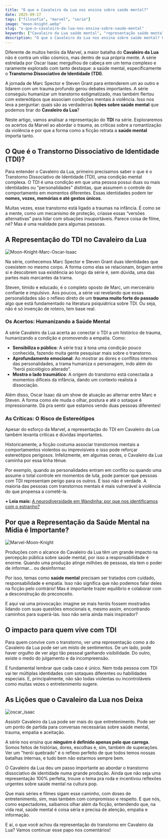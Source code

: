 ```yaml
---
title: "O que o Cavaleiro da Lua nos ensina sobre saúde mental?"
date: 2025-09-27
tags: ["filosofia", "marvel", "serie"]
image: "moon-knight.webp"
slug: "o-que-o-cavaleiro-da-lua-nos-ensina-sobre-saude-mental"
keywords: ["Cavaleiro da Lua saúde mental", "representação saúde mental Marvel"]
description: "O que o Cavaleiro da Lua nos ensina sobre saúde mental? Uma análise da representação do TDI e do trauma na série da Marvel."
---
```


Diferente de muitos heróis da Marvel, a maior batalha do **Cavaleiro da Lua** não é contra um vilão cósmico, mas dentro de sua própria mente. A série estrelada por Oscar Isaac mergulhou de cabeça em um tema complexo e raramente explorado com tanto destaque: a saúde mental, especificamente o **Transtorno Dissociativo de Identidade (TDI)**.

A jornada de Marc Spector e Steven Grant para entenderem um ao outro e lidarem com um trauma profundo gerou debates importantes. A série conseguiu humanizar um transtorno estigmatizado, mas também flertou com estereótipos que associam condições mentais à violência. Isso nos leva a perguntar: quais são as verdadeiras **lições sobre saúde mental** que podemos tirar do **Cavaleiro da Lua**?

Neste artigo, vamos analisar a representação do **TDI** na série. Exploraremos os acertos da Marvel ao abordar o trauma, as críticas sobre a romantização da violência e por que a forma como a ficção retrata a **saúde mental** importa tanto.

## O Que é o Transtorno Dissociativo de Identidade (TDI)?

Para entender o Cavaleiro da Lua, primeiro precisamos saber o que é o Transtorno Dissociativo de Identidade (TDI), uma condição mental complexa. O TDI é uma condição em que uma pessoa possui duas ou mais identidades ou "personalidades" distintas, que assumem o controle do comportamento em momentos diferentes. Essas identidades podem ter **nomes, vozes, memórias e até gestos únicos**.

Muitas vezes, esse transtorno está ligado a traumas na infância. É como se a mente, como um mecanismo de proteção, criasse essas “versões alternativas” para lidar com situações insuportáveis. Parece coisa de filme, né? Mas é uma realidade para algumas pessoas.

## A Representação do TDI no Cavaleiro da Lua

![Moon-Knight-Marc-Oscar-Isaac](Moon-Knight-Marc-Oscar-Isaac.webp)

Na série, conhecemos Marc Spector e Steven Grant duas identidades que coexistem no mesmo corpo. A forma como elas se relacionam, brigam entre si e descobrem sua existência ao longo da série é, sem dúvida, uma das partes mais marcantes da trama.

Steven, tímido e educado, é o completo oposto de Marc, um mercenário confiante e impulsivo. Aos poucos, a série vai revelando que essas personalidades são o reflexo direto de um **trauma muito forte do passado** algo que está fundamentado na literatura psiquiátrica sobre TDI. Ou seja, não é só invenção de roteiro, tem base real.

### Os Acertos: Humanizando a Saúde Mental

A série Cavaleiro da Lua acerta ao conectar o TDI a um histórico de trauma, humanizando a condição e promovendo a empatia. Como:

*   **Sensibiliza o público**: A série traz à tona uma condição pouco conhecida, fazendo muita gente pesquisar mais sobre o transtorno.
*   **Aprofundamento emocional**: Ao mostrar as dores e conflitos internos das personalidades, a trama humaniza o personagem, indo além do “herói psicológico alterado”.
*   **Mostra o lado traumático**: A origem do transtorno está conectada a momentos difíceis da infância, dando um contexto realista à dissociação.

Além disso, Oscar Isaac dá um show de atuação ao alternar entre Marc e Steven. A forma como ele muda o olhar, postura e até o sotaque é impressionante. Dá pra sentir que estamos vendo duas pessoas diferentes!

### As Críticas: O Risco de Estereótipos

Apesar do esforço da Marvel, a representação do TDI em Cavaleiro da Lua também levanta críticas e dúvidas importantes.

Historicamente, a ficção costuma associar transtornos mentais a comportamentos violentos ou imprevisíveis e isso pode reforçar estereótipos perigosos. Infelizmente, em algumas cenas, o Cavaleiro da Lua caminha por essa linha tênue.

Por exemplo, quando as personalidades entram em conflito ou quando uma assume o total controle em momentos de luta, pode parecer que pessoas com TDI representam perigo para os outros. E isso não é verdade. A maioria das pessoas com transtornos mentais é mais vulnerável à violência do que propensa a cometê-la.

**+ Leia mais:** [A neurodiversidade em Wandinha: por que nos identificamos com o estranho?](/a-neurodiversidade-em-wandinha-por-que-nos-identificamos-com-o-estranho/)

## Por que a Representação da Saúde Mental na Mídia é Importante?

![Marvel-Moon-Knight](Marvel-Moon-Knight-Meme.webp)

Produções com o alcance do Cavaleiro da Lua têm um grande impacto na percepção pública sobre saúde mental, por isso a responsabilidade é enorme. Quando uma produção atinge milhões de pessoas, ela tem o poder de informar… ou desinformar.

Por isso, temas como **saúde mental** precisam ser tratados com cuidado, responsabilidade e empatia. Isso não significa que não podemos falar deles na ficção pelo contrário! Mas é importante trazer equilíbrio e colaborar com a desconstrução do preconceito.

E aqui vai uma provocação: imagine se mais heróis fossem mostrados lidando com suas questões emocionais e, mesmo assim, encontrando caminhos para superá-las. Isso não seria ainda mais inspirador?

## O impacto para quem vive com TDI

Para quem convive com o transtorno, ver uma representação como a do Cavaleiro da Lua pode ser um misto de sentimentos. De um lado, pode haver orgulho de ver algo tão pessoal ganhando visibilidade. Do outro, existe o medo do julgamento e da incompreensão.

É fundamental lembrar que cada caso é único. Nem toda pessoa com TDI vai ter múltiplas identidades com sotaques diferentes ou habilidades especiais. E, principalmente, não são todas violentas ou incontroláveis como muitas vezes o entretenimento sugere.

## As Lições que o Cavaleiro da Lua nos Deixa

![oscar_isaac](oscar_isaac.webp)

Assistir Cavaleiro da Lua pode ser mais do que entretenimento. Pode ser um ponto de partida para conversas necessárias sobre saúde mental, trauma, empatia e aceitação.

A série nos ensina que **ninguém é definido apenas pelo que carrega**. Somos feitos de histórias, dores, escolhas e, sim, também de superações. Ver um "herói quebrado" é o reflexo perfeito de que todos temos nossas batalhas internas, e tudo bem não estarmos sempre bem.

O Cavaleiro da Lua deu um passo importante ao abordar o transtorno dissociativo de identidade numa grande produção. Ainda que não seja uma representação 100% perfeita, trouxe o tema pra roda e incentivou reflexões urgentes sobre saúde mental na cultura pop.

Que mais séries e filmes sigam esse caminho, com doses de entretenimento, sim, mas também com compromisso e respeito. E que nós, como espectadores, saibamos olhar além da ficção, entendendo que, na vida real, saúde mental é coisa séria e precisa de atenção, empatia e informação.

E aí, o que você achou da representação do transtorno em Cavaleiro da Lua? Vamos continuar esse papo nos comentários!
